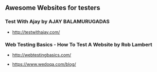 
## Awesome Websites for testers
### Test With Ajay by AJAY BALAMURUGADAS
- http://testwithajay.com/
### Web Testing Basics - How To Test A Website by Rob Lambert
- http://webtestingbasics.com/

- https://www.wedoqa.com/blog/
